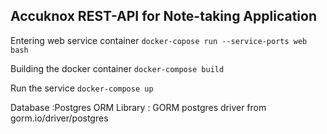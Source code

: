 ## Accuknox REST-API for Note-taking Application


Entering web service container 
`docker-copose run --service-ports web bash`


Building the docker container
`docker-compose build`

Run the service
`docker-compose up`


Database :Postgres
ORM Library : GORM postgres driver from gorm.io/driver/postgres
